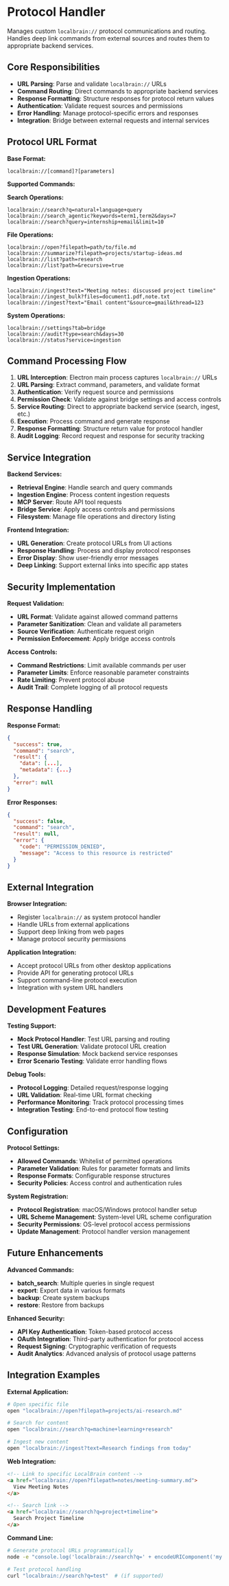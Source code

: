 # Protocol Handler

Manages custom `localbrain://` protocol communications and routing. Handles deep link commands from external sources and routes them to appropriate backend services.

## Core Responsibilities

- **URL Parsing**: Parse and validate `localbrain://` URLs
- **Command Routing**: Direct commands to appropriate backend services
- **Response Formatting**: Structure responses for protocol return values
- **Authentication**: Validate request sources and permissions
- **Error Handling**: Manage protocol-specific errors and responses
- **Integration**: Bridge between external requests and internal services

## Protocol URL Format

**Base Format:**
```
localbrain://[command]?[parameters]
```

**Supported Commands:**

**Search Operations:**
```
localbrain://search?q=natural+language+query
localbrain://search_agentic?keywords=term1,term2&days=7
localbrain://search?query=internship+email&limit=10
```

**File Operations:**
```
localbrain://open?filepath=path/to/file.md
localbrain://summarize?filepath=projects/startup-ideas.md
localbrain://list?path=research
localbrain://list?path=&recursive=true
```

**Ingestion Operations:**
```
localbrain://ingest?text="Meeting notes: discussed project timeline"
localbrain://ingest_bulk?files=document1.pdf,note.txt
localbrain://ingest?text="Email content"&source=gmail&thread=123
```

**System Operations:**
```
localbrain://settings?tab=bridge
localbrain://audit?type=search&days=30
localbrain://status?service=ingestion
```

## Command Processing Flow

1. **URL Interception**: Electron main process captures `localbrain://` URLs
2. **URL Parsing**: Extract command, parameters, and validate format
3. **Authentication**: Verify request source and permissions
4. **Permission Check**: Validate against bridge settings and access controls
5. **Service Routing**: Direct to appropriate backend service (search, ingest, etc.)
6. **Execution**: Process command and generate response
7. **Response Formatting**: Structure return value for protocol handler
8. **Audit Logging**: Record request and response for security tracking

## Service Integration

**Backend Services:**
- **Retrieval Engine**: Handle search and query commands
- **Ingestion Engine**: Process content ingestion requests
- **MCP Server**: Route API tool requests
- **Bridge Service**: Apply access controls and permissions
- **Filesystem**: Manage file operations and directory listing

**Frontend Integration:**
- **URL Generation**: Create protocol URLs from UI actions
- **Response Handling**: Process and display protocol responses
- **Error Display**: Show user-friendly error messages
- **Deep Linking**: Support external links into specific app states

## Security Implementation

**Request Validation:**
- **URL Format**: Validate against allowed command patterns
- **Parameter Sanitization**: Clean and validate all parameters
- **Source Verification**: Authenticate request origin
- **Permission Enforcement**: Apply bridge access controls

**Access Controls:**
- **Command Restrictions**: Limit available commands per user
- **Parameter Limits**: Enforce reasonable parameter constraints
- **Rate Limiting**: Prevent protocol abuse
- **Audit Trail**: Complete logging of all protocol requests

## Response Handling

**Response Format:**
```json
{
  "success": true,
  "command": "search",
  "result": {
    "data": [...],
    "metadata": {...}
  },
  "error": null
}
```

**Error Responses:**
```json
{
  "success": false,
  "command": "search",
  "result": null,
  "error": {
    "code": "PERMISSION_DENIED",
    "message": "Access to this resource is restricted"
  }
}
```

## External Integration

**Browser Integration:**
- Register `localbrain://` as system protocol handler
- Handle URLs from external applications
- Support deep linking from web pages
- Manage protocol security permissions

**Application Integration:**
- Accept protocol URLs from other desktop applications
- Provide API for generating protocol URLs
- Support command-line protocol execution
- Integration with system URL handlers

## Development Features

**Testing Support:**
- **Mock Protocol Handler**: Test URL parsing and routing
- **Test URL Generation**: Validate protocol URL creation
- **Response Simulation**: Mock backend service responses
- **Error Scenario Testing**: Validate error handling flows

**Debug Tools:**
- **Protocol Logging**: Detailed request/response logging
- **URL Validation**: Real-time URL format checking
- **Performance Monitoring**: Track protocol processing times
- **Integration Testing**: End-to-end protocol flow testing

## Configuration

**Protocol Settings:**
- **Allowed Commands**: Whitelist of permitted operations
- **Parameter Validation**: Rules for parameter formats and limits
- **Response Formats**: Configurable response structures
- **Security Policies**: Access control and authentication rules

**System Registration:**
- **Protocol Registration**: macOS/Windows protocol handler setup
- **URL Scheme Management**: System-level URL scheme configuration
- **Security Permissions**: OS-level protocol access permissions
- **Update Management**: Protocol handler version management

## Future Enhancements

**Advanced Commands:**
- **batch_search**: Multiple queries in single request
- **export**: Export data in various formats
- **backup**: Create system backups
- **restore**: Restore from backups

**Enhanced Security:**
- **API Key Authentication**: Token-based protocol access
- **OAuth Integration**: Third-party authentication for protocol access
- **Request Signing**: Cryptographic verification of requests
- **Audit Analytics**: Advanced analysis of protocol usage patterns

## Integration Examples

**External Application:**
```bash
# Open specific file
open "localbrain://open?filepath=projects/ai-research.md"

# Search for content
open "localbrain://search?q=machine+learning+research"

# Ingest new content
open "localbrain://ingest?text=Research findings from today"
```

**Web Integration:**
```html
<!-- Link to specific LocalBrain content -->
<a href="localbrain://open?filepath=notes/meeting-summary.md">
  View Meeting Notes
</a>

<!-- Search link -->
<a href="localbrain://search?q=project+timeline">
  Search Project Timeline
</a>
```

**Command Line:**
```bash
# Generate protocol URLs programmatically
node -e "console.log('localbrain://search?q=' + encodeURIComponent('my search query'))"

# Test protocol handling
curl "localbrain://search?q=test"  # (if supported)
```
